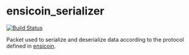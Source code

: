 # ensicoin\_serializer
[![Build Status](https://travis-ci.com/EnsicoinDevs/ensicoin_serializer.svg?branch=master)](https://travis-ci.com/EnsicoinDevs/ensicoin_serializer)

Packet used to serialize and deserialize data according to the protocol defined in [ensicoin](https://github.com/EnsicoinDevs/ensicoin).

